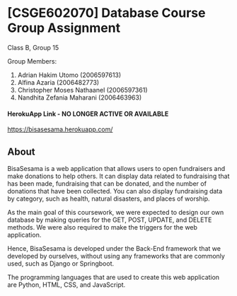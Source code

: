 # [CSGE602070] Database Course Group Assignment

Class B, Group 15

Group Members:
1. Adrian Hakim Utomo (2006597613)
2. Alfina Azaria (2006482773)
3. Christopher Moses Nathaanel (2006597361)
4. Nandhita Zefania Maharani (2006463963)



#### HerokuApp Link - NO LONGER ACTIVE OR AVAILABLE
https://bisasesama.herokuapp.com/

## About

BisaSesama is a web application that allows users to open fundraisers and make donations to help others. It can display data related to fundraising that has been made, fundraising that can be donated, and the number of donations that have been collected. You can also display fundraising data by category, such as health, natural disasters, and places of worship.

As the main goal of this coursework, we were expected to design our own database by making queries for the GET, POST, UPDATE, and DELETE methods. We were also required to make the triggers for the web application.

Hence, BisaSesama is developed under the Back-End framework that we developed by ourselves, without using any frameworks that are commonly used, such as Django or Springboot.

The programming languages that are used to create this web application are Python, HTML, CSS, and JavaScript. 
